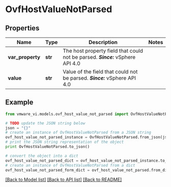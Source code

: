 # OvfHostValueNotParsed


## Properties
Name | Type | Description | Notes
------------ | ------------- | ------------- | -------------
**var_property** | **str** | The host property field that could not be parsed.  ***Since:*** vSphere API 4.0  | 
**value** | **str** | Value of the field that could not be parsed.  ***Since:*** vSphere API 4.0  | 

## Example

```python
from vmware_vi.models.ovf_host_value_not_parsed import OvfHostValueNotParsed

# TODO update the JSON string below
json = "{}"
# create an instance of OvfHostValueNotParsed from a JSON string
ovf_host_value_not_parsed_instance = OvfHostValueNotParsed.from_json(json)
# print the JSON string representation of the object
print OvfHostValueNotParsed.to_json()

# convert the object into a dict
ovf_host_value_not_parsed_dict = ovf_host_value_not_parsed_instance.to_dict()
# create an instance of OvfHostValueNotParsed from a dict
ovf_host_value_not_parsed_form_dict = ovf_host_value_not_parsed.from_dict(ovf_host_value_not_parsed_dict)
```
[[Back to Model list]](../README.md#documentation-for-models) [[Back to API list]](../README.md#documentation-for-api-endpoints) [[Back to README]](../README.md)


